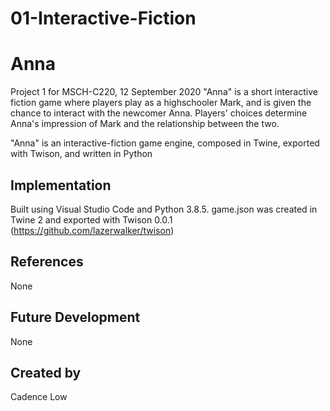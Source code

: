 # 01-Interactive-Fiction

# Anna
Project 1 for MSCH-C220, 12 September 2020
"Anna" is a short interactive fiction game where players play as a highschooler Mark, and is given the chance to interact with the newcomer Anna. Players' choices determine Anna's impression of Mark and the relationship between the two.

"Anna" is an interactive-fiction game engine, composed in Twine, exported with Twison, and written in Python

## Implementation
Built using Visual Studio Code and Python 3.8.5. game.json was created in Twine 2 and exported with Twison 0.0.1 (https://github.com/lazerwalker/twison)

## References
None

## Future Development
None

## Created by
Cadence Low
